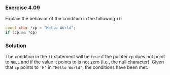 ### Exercise 4.09

Explain the behavior of the condition in the following `if`:

```cpp
const char *cp = "Hello World";
if (cp && *cp)
```

### Solution

The condition in the `if` statement will be `true` if the pointer `cp` does not
point to `NULL` and if the value it points to is not zero (i.e., the null
character). Given that `cp` points to `'H'` in `"Hello World"`, the conditions
have been met.
